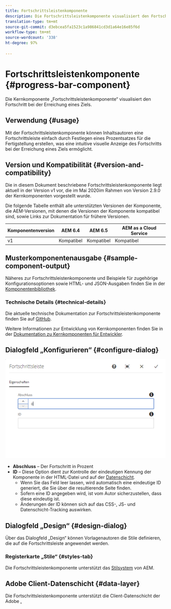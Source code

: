 ```yaml
---
title: Fortschrittsleistenkomponente
description: Die Fortschrittsleistenkomponente visualisiert den Fortschritt bei der Erreichung eines Ziels.
translation-type: tm+mt
source-git-commit: d3ebcea5fa1523c1a986841cd3d1a64e16e85f6d
workflow-type: tm+mt
source-wordcount: '338'
ht-degree: 97%

---
```



# Fortschrittsleistenkomponente {#progress-bar-component}

Die Kernkomponente „Fortschrittsleistenkomponente“ visualisiert den Fortschritt bei der Erreichung eines Ziels.

## Verwendung {#usage}

Mit der Fortschrittsleistenkomponente können Inhaltsautoren eine Fortschrittsleiste einfach durch Festlegen eines Prozentsatzes für die Fertigstellung erstellen, was eine intuitive visuelle Anzeige des Fortschritts bei der Erreichung eines Ziels ermöglicht.

## Version und Kompatibilität {#version-and-compatibility}

Die in diesem Dokument beschriebene Fortschrittsleistenkomponente liegt aktuell in der Version v1 vor, die im Mai 2020im Rahmen von Version 2.9.0 der Kernkomponenten vorgestellt wurde.

Die folgende Tabelle enthält alle unterstützten Versionen der Komponente, die AEM-Versionen, mit denen die Versionen der Komponente kompatibel sind, sowie Links zur Dokumentation für frühere Versionen.

| Komponentenversion | AEM 6.4 | AEM 6.5 | AEM as a Cloud Service |
|---|---|---|---|
| v1 | Kompatibel | Kompatibel | Kompatibel |

## Musterkomponentenausgabe {#sample-component-output}

Näheres zur Fortschrittsleistenkomponente und Beispiele für zugehörige Konfigurationsoptionen sowie HTML- und JSON-Ausgaben finden Sie in der [Komponentenbibliothek](https://adobe.com/go/aem_cmp_library_progressbar_de).

### Technische Details {#technical-details}

Die aktuelle technische Dokumentation zur Fortschrittsleistenkomponente finden Sie auf [GitHub](https://adobe.com/go/aem_cmp_tech_progress_v1_de).

Weitere Informationen zur Entwicklung von Kernkomponenten finden Sie in der [Dokumentation zu Kernkomponenten für Entwickler](/help/developing/overview.md).

## Dialogfeld „Konfigurieren“ {#configure-dialog}

![Dialogfeld „Bearbeiten“ der Fortschrittsleistenkomponente](/help/assets/progress-bar-edit.png)

* **Abschluss** – Der Fortschritt in Prozent
* **ID** – Diese Option dient zur Kontrolle der eindeutigen Kennung der Komponente in der HTML-Datei und auf der [Datenschicht](/help/developing/data-layer/overview.md).
   * Wenn Sie das Feld leer lassen, wird automatisch eine eindeutige ID generiert, die Sie über die resultierende Seite finden.
   * Sofern eine ID angegeben wird, ist vom Autor sicherzustellen, dass diese eindeutig ist.
   * Änderungen der ID können sich auf das CSS-, JS- und Datenschicht-Tracking auswirken.

## Dialogfeld „Design“ {#design-dialog}

Über das Dialogfeld „Design“ können Vorlagenautoren die Stile definieren, die auf die Fortschrittsleiste angewendet werden.

### Registerkarte „Stile“ {#styles-tab}

Die Fortschrittsleistenkomponente unterstützt das [Stilsystem](/help/get-started/authoring.md#component-styling) von AEM.

## Adobe Client-Datenschicht {#data-layer}

Die Fortschrittsleistenkomponente unterstützt die Client-Datenschicht der Adobe [.](/help/developing/data-layer/overview.md)
